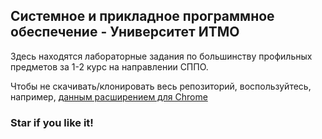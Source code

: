 ## Системное и прикладное программное обеспечение - Университет ИТМО


Здесь находятся лабораторные задания по большинству профильных предметов за 1-2 курс на направлении СППО.

Чтобы не скачивать/клонировать весь репозиторий, воспользуйтесь, например, [данным расширением для Chrome](https://gitzip.org/)

### Star if you like it!
